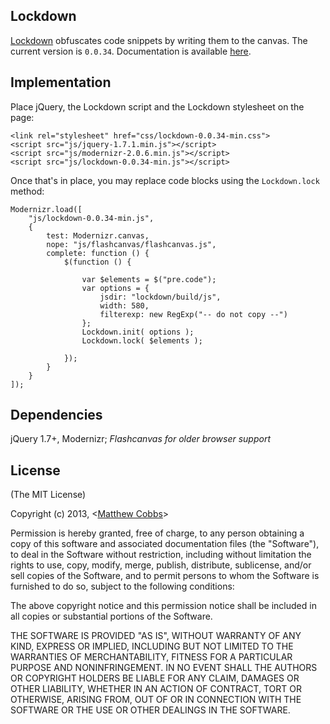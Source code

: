 ## Lockdown

[Lockdown](http://draeton.github.com/lockdown/) obfuscates code snippets by writing them to the canvas.
The current version is `0.0.34`. Documentation is available
[here](http://draeton.github.com/lockdown/lockdown/docs/lockdown.html).

## Implementation

Place jQuery, the Lockdown script and the Lockdown stylesheet on the page:

    <link rel="stylesheet" href="css/lockdown-0.0.34-min.css">
    <script src="js/jquery-1.7.1.min.js"></script>
    <script src="js/modernizr-2.0.6.min.js"></script>
    <script src="js/lockdown-0.0.34-min.js"></script>

Once that's in place, you may replace code blocks using the `Lockdown.lock` method:

    Modernizr.load([
        "js/lockdown-0.0.34-min.js",
        {
            test: Modernizr.canvas,
            nope: "js/flashcanvas/flashcanvas.js",
            complete: function () {
                $(function () {

                    var $elements = $("pre.code");
                    var options = {
                        jsdir: "lockdown/build/js",
                        width: 580,
                        filterexp: new RegExp("-- do not copy --")
                    };
                    Lockdown.init( options );
                    Lockdown.lock( $elements );

                });
            }
        }
    ]);

## Dependencies

jQuery 1.7+, Modernizr; *Flashcanvas for older browser support*

## License

(The MIT License)

Copyright (c) 2013, <[Matthew Cobbs](mailto:draeton@gmail.com)>

Permission is hereby granted, free of charge, to any person obtaining
a copy of this software and associated documentation files (the
"Software"), to deal in the Software without restriction, including
without limitation the rights to use, copy, modify, merge, publish,
distribute, sublicense, and/or sell copies of the Software, and to
permit persons to whom the Software is furnished to do so, subject to
the following conditions:

The above copyright notice and this permission notice shall be included
in all copies or substantial portions of the Software.

THE SOFTWARE IS PROVIDED "AS IS", WITHOUT WARRANTY OF ANY KIND, EXPRESS
OR IMPLIED, INCLUDING BUT NOT LIMITED TO THE WARRANTIES OF
MERCHANTABILITY, FITNESS FOR A PARTICULAR PURPOSE AND NONINFRINGEMENT.
IN NO EVENT SHALL THE AUTHORS OR COPYRIGHT HOLDERS BE LIABLE FOR ANY
CLAIM, DAMAGES OR OTHER LIABILITY, WHETHER IN AN ACTION OF CONTRACT,
TORT OR OTHERWISE, ARISING FROM, OUT OF OR IN CONNECTION WITH THE
SOFTWARE OR THE USE OR OTHER DEALINGS IN THE SOFTWARE.